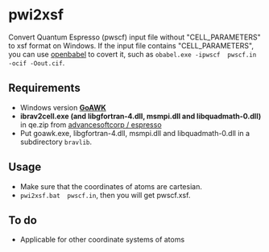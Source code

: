 # pwi2xsf
Convert Quantum Espresso (pwscf) input file without "CELL_PARAMETERS" to xsf format on Windows. If the input file contains "CELL_PARAMETERS", you can use [openbabel](https://github.com/openbabel/openbabel) to covert it, such as `obabel.exe -ipwscf  pwscf.in -ocif -Oout.cif`. 

## Requirements
* Windows version **[GoAWK](https://github.com/benhoyt/goawk)**
* **ibrav2cell.exe (and libgfortran-4.dll, msmpi.dll and libquadmath-0.dll)** in  qe.zip from [advancesoftcorp
/
espresso](https://github.com/advancesoftcorp/espresso/releases)
* Put goawk.exe, libgfortran-4.dll, msmpi.dll and libquadmath-0.dll in a subdirectory `bravlib`.

## Usage
* Make sure that the coordinates of atoms are cartesian.
* `pwi2xsf.bat  pwscf.in`, then you will get pwscf.xsf.

## To do
* Applicable for other coordinate systems of atoms
